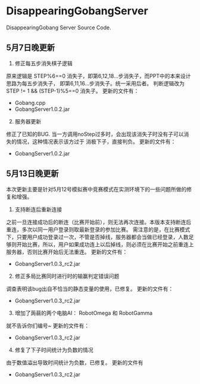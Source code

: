 # DisappearingGobangServer

DisappearingGobang Server Source Code.


## 5月7日晚更新

1. 修正每五步消失棋子逻辑

原来逻辑是 STEP%6==0 消失子，即第6,12,18...步消失子，而PPT中的本来设计思路为每五步消失子，
即第6,11,16...步消失子。统一采用后者。
判断逻辑改为 STEP != 1 && (STEP-1)%5==0 消失子。
更新的文件有：
* Gobang.cpp
* GobangServer1.0.2.jar

2. 服务器更新

修正了已知的BUG. 当一方调用noStep过多时，会出现该消失子时没有子可以消失的情况，这种情况表示该方过于
消极下子，直接判负。
更新的文件有：
* GobangServer1.0.2.jar

## 5月13日晚更新

本次更新主要是针对5月12号模拟赛中竞赛模式在实测环境下的一些问题所做的修复和增强。

1. 支持断连后重新连接

之前一旦连接成功后的断连（比赛开始前），则无法再次连接。本版本支持断连后重连，多次以同一用户登录则取最新登录的参加比赛。
需注意的是，在比赛模式下，只要用户成功登录过一次，不管是否掉线，服务器都会当做已经登录，人数足够则开始比赛，所以，用户如果成功连上以后掉线，则必须在比赛开始之前重连上服务器，否则比赛开始后无法重连。
更新的文件有：
* GobangServer1.0.3_rc2.jar

2. 修正多局比赛同时进行时的输赢判定错误问题

调查表明该bug出自不恰当的静态变量的使用，已修复。
更新的文件有：
* GobangServer1.0.3_rc2.jar

3. 增加了蒟蒻的两个电脑AI： RobotOmega 和 RobotGamma

就不告诉你们编号~
更新的文件有：
* GobangServer1.0.3_rc2.jar

4. 修复了下子时间统计为负数的情况

由于数值溢出导致时间统计为负数，已修复。
更新的文件有
* GobangServer1.0.3_rc2.jar
